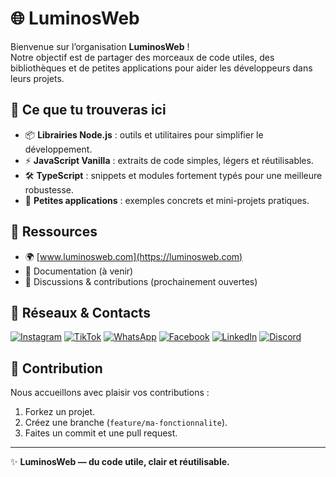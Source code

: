 # 🌐 LuminosWeb

Bienvenue sur l’organisation **LuminosWeb** !  
Notre objectif est de partager des morceaux de code utiles, des bibliothèques et de petites applications pour aider les développeurs dans leurs projets.  

## 🚀 Ce que tu trouveras ici

- 📦 **Librairies Node.js** : outils et utilitaires pour simplifier le développement.  
- ⚡ **JavaScript Vanilla** : extraits de code simples, légers et réutilisables.  
- 🛠️ **TypeScript** : snippets et modules fortement typés pour une meilleure robustesse.  
- 🧩 **Petites applications** : exemples concrets et mini-projets pratiques.  

## 🔗 Ressources

- 🌍 [www.luminosweb.com](https://luminosweb.com)  
- 📝 Documentation (à venir)  
- 💬 Discussions & contributions (prochainement ouvertes)  

## 📲 Réseaux & Contacts

[![Instagram](https://img.shields.io/badge/Instagram-E4405F?logo=instagram&logoColor=white)](https://instagram.com/luminosweb)
[![TikTok](https://img.shields.io/badge/TikTok-000000?logo=tiktok&logoColor=white)](https://tiktok.com/@luminos_web)
[![WhatsApp](https://img.shields.io/badge/WhatsApp-25D366?logo=whatsapp&logoColor=white)](https://wa.me/message/luminosweb)
[![Facebook](https://img.shields.io/badge/Facebook-1877F2?logo=facebook&logoColor=white)](https://facebook.com/luminosweb)
[![LinkedIn](https://img.shields.io/badge/LinkedIn-0A66C2?logo=linkedin&logoColor=white)](https://linkedin.com/luminosweb)
[![Discord](https://img.shields.io/badge/Discord-5865F2?logo=discord&logoColor=white)](https://discord.luminosweb.com)  

## 🤝 Contribution

Nous accueillons avec plaisir vos contributions :  
1. Forkez un projet.  
2. Créez une branche (`feature/ma-fonctionnalite`).  
3. Faites un commit et une pull request.  

---

✨ **LuminosWeb — du code utile, clair et réutilisable.**
